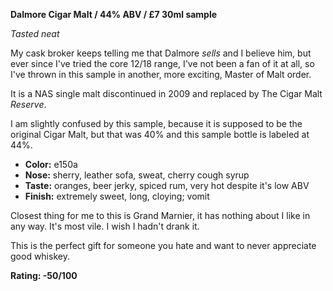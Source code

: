 **Dalmore Cigar Malt / 44% ABV / £7 30ml sample**

*Tasted neat*

My cask broker keeps telling me that Dalmore *sells* and I believe him, but ever since I've tried the core 12/18 range, I've not been a fan of it at all, so I've thrown in this sample in another, more exciting, Master of Malt order.

It is a NAS single malt discontinued in 2009 and replaced by The Cigar Malt *Reserve*.

I am slightly confused by this sample, because it is supposed to be the original Cigar Malt, but that was 40% and this sample bottle is labeled at 44%.

* **Color:** e150a
* **Nose:** sherry, leather sofa, sweat, cherry cough syrup
* **Taste:** oranges, beer jerky, spiced rum, very hot despite it's low ABV
* **Finish:** extremely sweet, long, cloying; vomit

Closest thing for me to this is Grand Marnier, it has nothing about I like in any way.  It's most vile.  I wish I hadn't drank it.

This is the perfect gift for someone you hate and want to never appreciate good whiskey.

**Rating: -50/100**